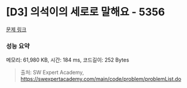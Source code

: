 # [D3] 의석이의 세로로 말해요 - 5356 

[문제 링크](https://swexpertacademy.com/main/code/problem/problemDetail.do?contestProbId=AWVWgkP6sQ0DFAUO) 

### 성능 요약

메모리: 61,980 KB, 시간: 184 ms, 코드길이: 252 Bytes



> 출처: SW Expert Academy, https://swexpertacademy.com/main/code/problem/problemList.do